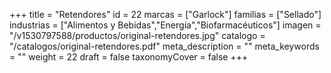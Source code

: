 +++
title = "Retendores"
id = 22
marcas = ["Garlock"]
familias = ["Sellado"]
industrias = ["Alimentos y Bebidas","Energía","Biofarmacéuticos"]
imagen = "/v1530797588/productos/original-retendores.jpg"
catalogo = "/catalogos/original-retendores.pdf"
meta_description = ""
meta_keywords = ""
weight = 22
draft = false
taxonomyCover = false
+++
